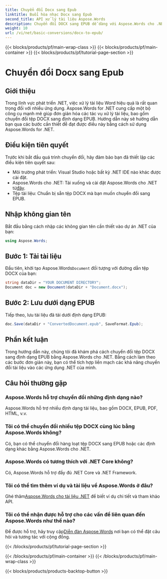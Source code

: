 ```yaml
---
title: Chuyển đổi Docx sang Epub
linktitle: Buổi hòa nhạc Docx sang Epub
second_title: API xử lý tài liệu Aspose.Words
description: Chuyển đổi DOCX sang EPUB dễ dàng với Aspose.Words cho .NET. Làm theo hướng dẫn của chúng tôi để tích hợp liền mạch vào các ứng dụng .NET của bạn.
weight: 10
url: /vi/net/basic-conversions/docx-to-epub/
---
```


{{< blocks/products/pf/main-wrap-class >}}
{{< blocks/products/pf/main-container >}}
{{< blocks/products/pf/tutorial-page-section >}}

# Chuyển đổi Docx sang Epub

## Giới thiệu

Trong lĩnh vực phát triển .NET, việc xử lý tài liệu Word hiệu quả là rất quan trọng đối với nhiều ứng dụng. Aspose.Words for .NET cung cấp một bộ công cụ mạnh mẽ giúp đơn giản hóa các tác vụ xử lý tài liệu, bao gồm chuyển đổi tệp DOCX sang định dạng EPUB. Hướng dẫn này sẽ hướng dẫn bạn qua các bước cần thiết để đạt được điều này bằng cách sử dụng Aspose.Words for .NET.

## Điều kiện tiên quyết

Trước khi bắt đầu quá trình chuyển đổi, hãy đảm bảo bạn đã thiết lập các điều kiện tiên quyết sau:
- Môi trường phát triển: Visual Studio hoặc bất kỳ .NET IDE nào khác được cài đặt.
- Aspose.Words cho .NET: Tải xuống và cài đặt Aspose.Words cho .NET từ[đây](https://releases.aspose.com/words/net/).
- Tệp tài liệu: Chuẩn bị sẵn tệp DOCX mà bạn muốn chuyển đổi sang EPUB.

## Nhập không gian tên

Bắt đầu bằng cách nhập các không gian tên cần thiết vào dự án .NET của bạn:

```csharp
using Aspose.Words;
```

## Bước 1: Tải tài liệu

 Đầu tiên, khởi tạo Aspose.Words`Document` đối tượng với đường dẫn tệp DOCX của bạn:

```csharp
string dataDir = "YOUR DOCUMENT DIRECTORY";
Document doc = new Document(dataDir + "Document.docx");
```

## Bước 2: Lưu dưới dạng EPUB

Tiếp theo, lưu tài liệu đã tải dưới định dạng EPUB:

```csharp
doc.Save(dataDir + "ConvertedDocument.epub", SaveFormat.Epub);
```

## Phần kết luận

Trong hướng dẫn này, chúng tôi đã khám phá cách chuyển đổi tệp DOCX sang định dạng EPUB bằng Aspose.Words cho .NET. Bằng cách làm theo các bước đơn giản này, bạn có thể tích hợp liền mạch các khả năng chuyển đổi tài liệu vào các ứng dụng .NET của mình.

## Câu hỏi thường gặp

### Aspose.Words hỗ trợ chuyển đổi những định dạng nào?
Aspose.Words hỗ trợ nhiều định dạng tài liệu, bao gồm DOCX, EPUB, PDF, HTML, v.v.

### Tôi có thể chuyển đổi nhiều tệp DOCX cùng lúc bằng Aspose.Words không?
Có, bạn có thể chuyển đổi hàng loạt tệp DOCX sang EPUB hoặc các định dạng khác bằng Aspose.Words cho .NET.

### Aspose.Words có tương thích với .NET Core không?
Có, Aspose.Words hỗ trợ đầy đủ .NET Core và .NET Framework.

### Tôi có thể tìm thêm ví dụ và tài liệu về Aspose.Words ở đâu?
 Ghé thăm[Aspose.Words cho tài liệu .NET](https://reference.aspose.com/words/net/) để biết ví dụ chi tiết và tham khảo API.

### Tôi có thể nhận được hỗ trợ cho các vấn đề liên quan đến Aspose.Words như thế nào?
 Để được hỗ trợ, hãy truy cập[Diễn đàn Aspose.Words](https://forum.aspose.com/c/words/8) nơi bạn có thể đặt câu hỏi và tương tác với cộng đồng.

{{< /blocks/products/pf/tutorial-page-section >}}

{{< /blocks/products/pf/main-container >}}
{{< /blocks/products/pf/main-wrap-class >}}

{{< blocks/products/products-backtop-button >}}
